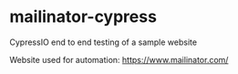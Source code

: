 # mailinator-cypress
CypressIO end to end testing of a sample website

Website used for automation: https://www.mailinator.com/
